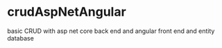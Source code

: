 # crudAspNetAngular
basic CRUD with asp net core back end and angular front end and entity database
